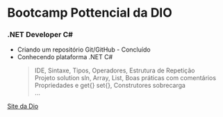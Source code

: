 # Bootcamp Pottencial da DIO
### .NET Developer C#
 - Criando um repositório Git/GitHub - Concluído
 - Conhecendo plataforma .NET C#
    > IDE, Sintaxe, Tipos, Operadores, Estrutura de Repetição <br>
    > Projeto solution sln, Array, List,  Boas práticas com comentários <br>
    > Propriedades e get{} set{}, Construtores sobrecarga <br>
    > ...
 
[Site da Dio](https://www.dio.me)
